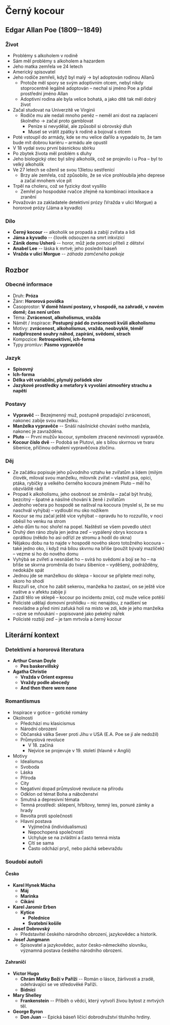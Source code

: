 # Černý kocour

## Edgar Allan Poe (1809--1849)

### Život

- Problémy s alkoholem v rodině
- Sám měl problémy s alkoholem a hazardem
- Jeho matka zemřela ve 24 letech
- Americký spisovatel
- Jeho rodiče zemřeli, když byl malý → byl adoptován rodinou Allanů
  - Protože měl spory se svým adoptivním otcem, nebyl nikdy stoprocentně legálně adoptován – nechal si jméno Poe a přidal prostřední jméno Allan
  - Adoptivní rodina ale byla velice bohatá, a jako dítě tak měl dobrý život
- Začal studovat na Univerzitě ve Virginii
  - Rodiče mu ale nedali mnoho peněz – neměl ani dost na zaplacení školného → začal proto gamblovat
    - Peníze si nevydělal, ale způsobil si obrovský dluh
    - Musel se vrátit zpátky k rodině a bojoval s otcem
- Poté vstoupil do armády, kde se mu velice dařilo a vypadalo to, že tam bude mít dobrou kariéru – armádu ale opustil
- V 18 vydal svou první básnickou sbírku
- Po zbytek života měl problém s dluhy
- Jeho biologický otec byl silný alkoholik, což se projevilo i u Poa – byl to velký alkoholik
- Ve 27 letech se oženil se svou 13letou sestřenicí
  - Brzy ale zemřela, což způsobilo, že se více prohloubila jeho deprese a začal mnohem více pít
- Trpěl na choleru, což se fyzicky dost vysílilo
  - Zemřel po hospodské rvačce zřejmě na kombinaci intoxikace a zranění
- Považován za zakladatele detektivní prózy (Vražda v ulici Morgue) a hororové prózy (Jáma a kyvadlo)

### Dílo

- **Černý kocour** -- alkoholik se propadá a zabíjí zvířata a lidi
- **Jáma a kyvadlo** -- člověk odsouzen na smrt inkvizicí
- **Zánik domu Usherů** -- horor, můž jede pomoci příteli z dětství
- **Anabel Lee** -- láska k mrtvé; jeho poslední báseň
- **Vražda v ulici Morgue** -- _záhada zamčeného pokoje_

## Rozbor

### Obecné informace

- Druh: **Próza**
- Žánr: **Hororová povídka**
- Časoprostor: **V domě hlavní postavy, v hospodě, na zahradě, v novém domě; čas není určen**
- Téma: **Zvrácenost, alkoholismus, vražda**
- Námět / inspirace: **Postupný pád do zvrácenosti kvůli alkoholismu**
- Motivy: **zvrácenost, alkoholismus, vražda, neobvyklé, téměř nadpřirozené souhry náhod, zapírání, svědomí, strach**
- Kompozice: **Retrospektivní, ich-forma**
- Typy promluv: **Pásmo vypravěče**

### Jazyk

- **Spisovný**
- **Ich-forma**
- **Délka vět variabilní, plynulý pořádek slov**
- **Jazykové prostředky a metafory k vyvolání atmosféry strachu a napětí**

### Postavy

- **Vypravěč** -- Bezejmenný muž, postupně propadající zvrácenosti, nakonec zabije svou manželku.
- **Manželka vypravěče** -- Snáší násilnické chování svého manžela, nakonec je zavražděna.
- **Pluto** -- První mužův kocour, symbolem ztracené nevinnosti vypravěče.
- **Kocour číslo dvě** -- Podobá se Plutovi, ale s bílou skvrnou ve tvaru šibenice, příčinou odhalení vypravěčova zločinu.

### Děj

- Ze začátku popisuje jeho původního vztahu ke zvířatům a lidem (milým člověk, miloval svou manželku, milovník zvířat – vlastnil psa, opici, ptáka, rybičky a velkého černého kocoura jménem Pluto – měl ho obzvláště rád)
- Propad k alkoholismu, jeho osobnost se změnila – začal být hrubý, bezcitný – špatné a násilné chování k ženě i zvířatům
- Jednoho večera po hospodě se naštval na kocoura (myslel si, že se mu naschvál vyhýbá) – vydloubl mu oko nožíkem
- Kocour se mu začal ještě více vyhýbat – opravdu ho to rozzuřilo, v noci oběsil ho venku na strom
- Jeho dům tu noc shořel na popel. Naštěstí se všem povedlo utéct
- Druhý den ráno zbyla jen jedna zeď – vypálený obrys kocoura s oprátkou (někdo ho asi odřízl ze stromu a hodil do okna)
- Nějakou dobu na to najde v hospodě nového skoro totožného kocoura – také jedno oko, i když má bílou skvrnu na břiše (použít bývalý mazlíček) – vezme si ho do nového domu
- Vyhýbá se zvířeti a nesnášet ho – svírá ho svědomí a bojí se ho – na břiše se skvrna proměnila do tvaru šibenice – vyděšený, podrážděny, nedokáže spát
- Jednou jde se manželkou do sklepa – kocour se připlete mezi nohy, skoro ho shodí
- Rozzuří se, chce ho zabít sekerou, manželka ho zastaví, on se ještě více naštve a v afektu zabije ji
- Zazdí tělo ve sklepě – kocour po incidentu zmizí, což muže velice potěší
- Policisté udělají domovní prohlídku – nic nenajdou, z nadšení se neovládne a před nimi zaťuká holí na místo ve zdi, kde je jeho manželka – ozve se mňoukání – popisované jako pekelný nářek
- Policisté rozbijí zeď – je tam mrtvola a černý kocour

## Literární kontext

### Detektivní a hororová literatura

- **Arthur Conan Doyle**
  - **Pes baskervillský**
- **Agatha Christie**
  - **Vražda v Orient expresu**
  - **Vraždy podle abecedy**
  - **And then there were none**

### Romantismus

- Inspirace v gotice – gotické romány
- Okolnosti
  - Předchází mu klasicismus
  - Národní obrození
  - Občanská válka Sever proti Jihu v USA (E.A. Poe se jí ale nedožil)
  - Průmyslová revoluce
    - V 18. začíná
    - Nejvíce se projevuje v 19. století (hlavně v Anglii)
- Motivy
  - Idealismus
  - Svoboda
  - Láska
  - Příroda
  - City
  - Negativní dopad průmyslové revoluce na přírodu
  - Odklon od témat Boha a náboženství
  - Smutná a depresivní témata
  - Temná prostředí: sklepení, hřbitovy, temný les, ponuré zámky a hrady
  - Revolta proti společnosti
  - Hlavní postava
    - Vyjímečná (individualismus)
    - Nepochopená společností
    - Uchyluje se na zvláštní a často temná místa
    - Cítí se sama
    - Často odchází pryč, nebo páchá sebevraždu

### Soudobí autoři

#### Česko

- **Karel Hynek Mácha**
  - **Máj**
  - **Marinka**
  - **Cikáni**
- **Karel Jaromír Erben**
  - **Kytice**
    - **Polednice**
    - **Svatební košile**
- **Josef Dobrovský**
  - Představitel českého národního obrození, jazykovědec a historik.
- **Josef Jungmann**
  - Spisovatel a jazykovědec, autor česko-německého slovníku, významná postava českého národního obrození.

#### Zahraničí

- **Victor Hugo**
  - **Chrám Matky Boží v Paříži** -- Román o lásce, žárlivosti a zradě, odehrávající se ve středověké Paříži.
  - **Bídníci**
- **Mary Shelley**
  - **Frankenstein** -- Příběh o vědci, který vytvoří živou bytost z mrtvých těl.
- **George Byron**
  - **Don Juan** -- Epická báseň líčící dobrodružství titulního hrdiny.
